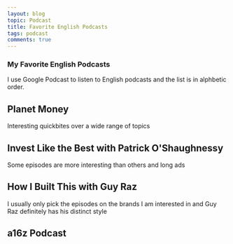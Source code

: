 ```yaml
---
layout: blog
topic: Podcast
title: Favorite English Podcasts
tags: podcast
comments: true
---
```


### My Favorite English Podcasts

I use Google Podcast to listen to English podcasts and the list is in alphbetic order.

## Planet Money
Interesting quickbites over a wide range of topics

## Invest Like the Best with Patrick O'Shaughnessy
Some episodes are more interesting than others and long ads

## How I Built This with Guy Raz
I usually only pick the episodes on the brands I am interested in and Guy Raz definitely has his distinct style

## a16z Podcast
